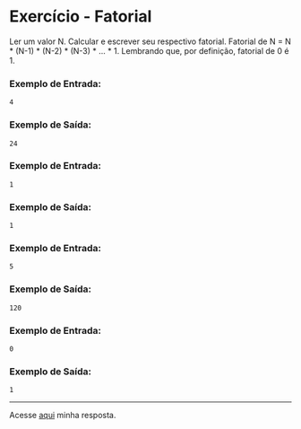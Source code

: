 # Exercício - Fatorial

Ler um valor N. Calcular e escrever seu respectivo fatorial. Fatorial de N = N * (N-1) * (N-2) * (N-3) * ... * 1. Lembrando que, por definição, fatorial de 0 é 1.

### Exemplo de Entrada:

```
4
```

### Exemplo de Saída:

```
24
```

### Exemplo de Entrada:

```
1
```

### Exemplo de Saída:

```
1
```

### Exemplo de Entrada:

```
5
```

### Exemplo de Saída:

```
120
```

### Exemplo de Entrada:

```
0
```

### Exemplo de Saída:

```
1
```

---

Acesse [aqui](https://github.com/JonathanBarr0s/Udemy-Java/blob/main/Se%C3%A7%C3%A3o%2006%20-%20Estruturas%20Repetitivas/08.%20Fatorial/Fatorial/src/Main.java) minha resposta.
